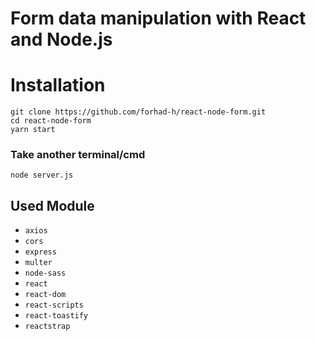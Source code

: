 # Form data manipulation with React and Node.js

# Installation

`git clone https://github.com/forhad-h/react-node-form.git`  
`cd react-node-form`  
`yarn start`

### Take another terminal/cmd

`node server.js`

## Used Module

- `axios`
- `cors`
- `express`
- `multer`
- `node-sass`
- `react`
- `react-dom`
- `react-scripts`
- `react-toastify`
- `reactstrap`

